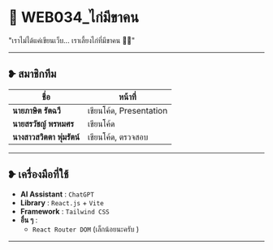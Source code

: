 # 🐔 WEB034_ไก่มีขาคน

"เราไม่ได้แค่เขียนเว็บ... เราเลี้ยงไก่ที่มีขาคน 🐓🦵"

---

##  ❥ สมาชิกทีม

| ชื่อ | หน้าที่ |
|------|----------|
| **นายภาษิต รัตฉวี** | เขียนโค้ด, Presentation |
| **นายสรวัชญ์ พรหมศร** | เขียนโค้ด |
| **นางสาวสวิตตา พุ่มรัตน์** | เขียนโค้ด, ตรวจสอบ |

---

##  ❥ เครื่องมือที่ใช้

- **AI Assistant** : `ChatGPT`
- **Library** : `React.js` + `Vite`
- **Framework** : `Tailwind CSS`
- **อื่น ๆ** :
  - `React Router DOM` (เล็กน้อยนะครับ )

---
